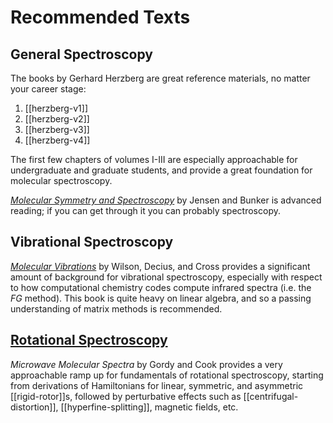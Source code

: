 # Recommended Texts


## General Spectroscopy

The books by Gerhard Herzberg are great reference materials, no matter your career stage:

1. [[herzberg-v1]]
2. [[herzberg-v2]]
3. [[herzberg-v3]]
4. [[herzberg-v4]]

The first few chapters of volumes I-III are especially approachable for undergraduate
and graduate students, and provide a great foundation for molecular spectroscopy.

[*Molecular Symmetry and Spectroscopy*](https://www.amazon.com/Molecular-Symmetry-Spectroscopy-Jensen/dp/0660175193/ref=sr_1_1?keywords=molecular+symmetry+and+spectroscopy&qid=1637595212&sr=8-1) by Jensen and Bunker is advanced reading; if you can get through it you can probably spectroscopy.

## Vibrational Spectroscopy

[*Molecular Vibrations*](https://www.amazon.com/Molecular-Vibrations-Infrared-Vibrational-Chemistry/dp/048663941X/ref=sr_1_1?keywords=molecular+vibrations&qid=1637595069&sr=8-1) by Wilson, Decius, and Cross provides a significant amount of background for vibrational spectroscopy,
especially with respect to how computational chemistry codes compute infrared spectra (i.e. the $FG$ method).
This book is quite heavy on linear algebra, and so a passing understanding of matrix methods is recommended.

## [Rotational Spectroscopy](https://www.amazon.com/AmazonBasics-Microwave-Small-Works-Alexa/dp/B07894S727/ref=sr_1_4?keywords=microwave+molecular+spectra&qid=1637595536&sr=8-4)

*Microwave Molecular Spectra* by Gordy and Cook provides a very approachable ramp up for fundamentals
of rotational spectroscopy, starting from derivations of Hamiltonians for linear, symmetric, and asymmetric
[[rigid-rotor]]s, followed by perturbative effects such as [[centrifugal-distortion]], [[hyperfine-splitting]], magnetic fields, etc.